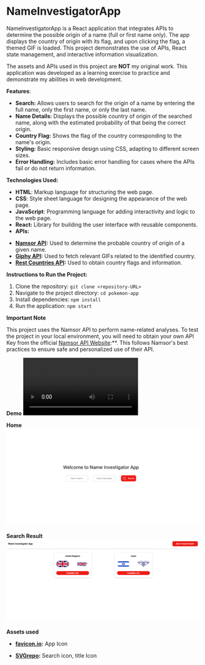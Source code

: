 # NameInvestigatorApp

NameInvestigatorApp is a React application that integrates APIs to determine the possible origin of a name (full or first name only). The app displays the country of origin with its flag, and upon clicking the flag, a themed GIF is loaded. This project demonstrates the use of APIs, React state management, and interactive information visualization.

The assets and APIs used in this project are **NOT** my original work. This application was developed as a learning exercise to practice and demonstrate my abilities in web development.

**Features**:

- **Search:** Allows users to search for the origin of a name by entering the full name, only the first name, or only the last name.
- **Name Details:** Displays the possible country of origin of the searched name, along with the estimated probability of that being the correct origin.
- **Country Flag:** Shows the flag of the country corresponding to the name's origin.
- **Styling:** Basic responsive design using CSS, adapting to different screen sizes.
- **Error Handling:** Includes basic error handling for cases where the APIs fail or do not return information.

**Technologies Used:**

- **HTML**: Markup language for structuring the web page.
- **CSS**: Style sheet language for designing the appearance of the web page.
- **JavaScript**: Programming language for adding interactivity and logic to the web page.
- **React:** Library for building the user interface with reusable components.
- **APIs:**

* **[Namsor API](https://namsor.app/):** Used to determine the probable country of origin of a given name.
* **[Giphy API](https://developers.giphy.com/docs/):** Used to fetch relevant GIFs related to the identified country.
* **[Rest Countries API](https://restcountries.com/):** Used to obtain country flags and information.

**Instructions to Run the Project:**

1. Clone the repository: `git clone <repository-URL>`
2. Navigate to the project directory: `cd pokemon-app`
3. Install dependencies: `npm install`
4. Run the application: `npm start`

**Important Note**

This project uses the Namsor API to perform name-related analyses. To test the project in your local environment, you will need to obtain your own API Key from the official [Namsor API Website](https://namsor.app/):\*\*. This follows Namsor's best practices to ensure safe and personalized use of their API.

**Demo**
<video controls src="2025-01-15-14-37-32.mp4" title="Title"></video>

**Home**
![Home](image.png)

**Search Result**
![Results](image-1.png)

**Assets used**

- **[favicon.io](https://favicon.io/emoji-favicons/magnifying-glass-tilted-left):** App Icon

- **[SVGrepo](https://www.svgrepo.com/svg/127033/magnifying-glass):** Search icon, title Icon
